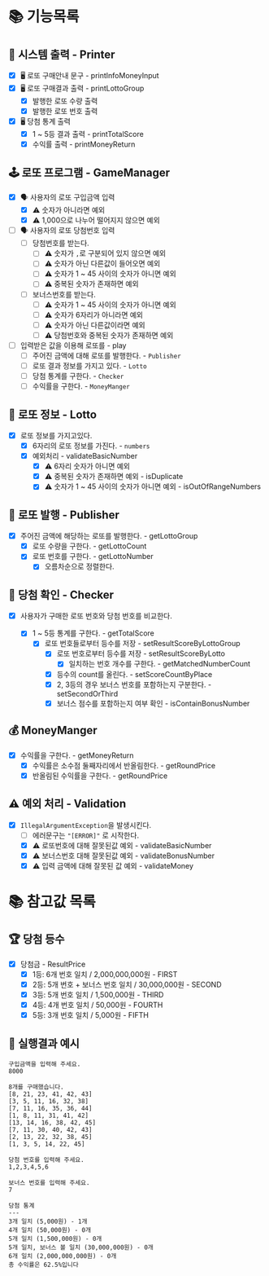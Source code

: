 # 📚 기능목록

## 💭 시스템 출력 - Printer

- [x] 🖥️ 로또 구매안내 문구 - printInfoMoneyInput
- [x] 🖥️ 로또 구매결과 출력 - printLottoGroup
    - [x] 발행한 로또 수량 출력
    - [x] 발행한 로또 번호 출력

- [x] 🖥️ 당첨 통계 출력
    - [x] 1 ~ 5등 결과 출력 - printTotalScore
    - [x] 수익률 출력 - printMoneyReturn

## 🕹️ 로또 프로그램 - GameManager

- [x] 🗣️ 사용자의 로또 구입금액 입력
    - [x] ⚠️ 숫자가 아니라면 예외
    - [x] ⚠️ 1,000으로 나누어 떨어지지 않으면 예외

- [ ] 🗣️ 사용자의 로또 당첨번호 입력
    - [ ] 당첨번호를 받는다.
        - [ ] ⚠️ 숫자가 `,`로 구분되어 있지 않으면 예외
        - [ ] ⚠️ 숫자가 아닌 다른값이 들어오면 예외
        - [ ] ⚠️ 숫자가 1 ~ 45 사이의 숫자가 아니면 예외
        - [ ] ⚠️ 중복된 숫자가 존재하면 예외
    - [ ] 보너스번호를 받는다.
        - [ ] ⚠️ 숫자가 1 ~ 45 사이의 숫자가 아니면 예외
        - [ ] ⚠️ 숫자가 6자리가 아니라면 예외
        - [ ] ⚠️ 숫자가 아닌 다른값이라면 예외
        - [ ] ⚠️ 당첨번호와 중복된 숫자가 존재하면 예외

- [ ] 입력받은 값을 이용해 로또를 - play
    - [ ] 주어진 금액에 대해 로또를 발행한다. - `Publisher`
    - [ ] 로또 결과 정보를 가지고 있다. - `Lotto`
    - [ ] 당첨 통계를 구한다. - `Checker`
    - [ ] 수익률을 구한다. - `MoneyManger`

## 💭 로또 정보 - Lotto

- [x] 로또 정보를 가지고있다.
    - [x] 6자리의 로또 정보를 가진다. - `numbers`
    - [x] 예외처리 - validateBasicNumber
        - [x] ⚠️ 6자리 숫자가 아니면 예외
        - [x] ⚠️ 중복된 숫자가 존재하면 예외 - isDuplicate
        - [x] ⚠️ 숫자가 1 ~ 45 사이의 숫자가 아니면 예외 - isOutOfRangeNumbers

## 🎲 로또 발행 - Publisher

- [x] 주어진 금액에 해당하는 로또를 발행한다. - getLottoGroup
    - [x] 로또 수량을 구한다. - getLottoCount
    - [x] 로또 번호를 구한다. - getLottoNumber
        - [x] 오름차순으로 정렬한다.

## 🔎 당첨 확인 - Checker

- [x] 사용자가 구매한 로또 번호와 당첨 번호를 비교한다.

    - [x] 1 ~ 5등 통계를 구한다. - getTotalScore
        - [x] 로또 번호들로부터 등수를 저장 - setResultScoreByLottoGroup
            - [x] 로또 번호로부터 등수를 저장 - setResultScoreByLotto
                - [x] 일치하는 번호 개수를 구한다. - getMatchedNumberCount
            - [x] 등수의 count를 올린다. - setScoreCountByPlace
            - [x] 2, 3등의 경우 보너스 번호를 포함하는지 구분한다. - setSecondOrThird
            - [x] 보너스 점수를 포함하는지 여부 확인 - isContainBonusNumber

## 💰 MoneyManger

- [x] 수익률을 구한다. - getMoneyReturn
    - [x] 수익률은 소수점 둘째자리에서 반올림한다. - getRoundPrice
    - [x] 반올림된 수익률을 구한다. - getRoundPrice

## ⚠️ 예외 처리 - Validation

- [x] `IllegalArgumentException`을 발생시킨다.
    - [ ] 에러문구는 `"[ERROR]"` 로 시작한다.
    - [x] ⚠️ 로또번호에 대해 잘못된값 예외 - validateBasicNumber
    - [x] ⚠️ 보너스번호 대해 잘못된값 예외 - validateBonusNumber
    - [x] ⚠️ 입력 금액에 대해 잘못된 값 예외 - validateMoney

# 📚 참고값 목록

## 🏆 당첨 등수

- [x] 당첨금 - ResultPrice
    - [x] 1등: 6개 번호 일치 / 2,000,000,000원 - FIRST
    - [x] 2등: 5개 번호 + 보너스 번호 일치 / 30,000,000원 - SECOND
    - [x] 3등: 5개 번호 일치 / 1,500,000원 - THIRD
    - [x] 4등: 4개 번호 일치 / 50,000원 - FOURTH
    - [x] 5등: 3개 번호 일치 / 5,000원 - FIFTH

## 📝 실행결과 예시

```text
구입금액을 입력해 주세요.
8000

8개를 구매했습니다.
[8, 21, 23, 41, 42, 43] 
[3, 5, 11, 16, 32, 38] 
[7, 11, 16, 35, 36, 44] 
[1, 8, 11, 31, 41, 42] 
[13, 14, 16, 38, 42, 45] 
[7, 11, 30, 40, 42, 43] 
[2, 13, 22, 32, 38, 45] 
[1, 3, 5, 14, 22, 45]

당첨 번호를 입력해 주세요.
1,2,3,4,5,6

보너스 번호를 입력해 주세요.
7

당첨 통계
---
3개 일치 (5,000원) - 1개
4개 일치 (50,000원) - 0개
5개 일치 (1,500,000원) - 0개
5개 일치, 보너스 볼 일치 (30,000,000원) - 0개
6개 일치 (2,000,000,000원) - 0개
총 수익률은 62.5%입니다
```